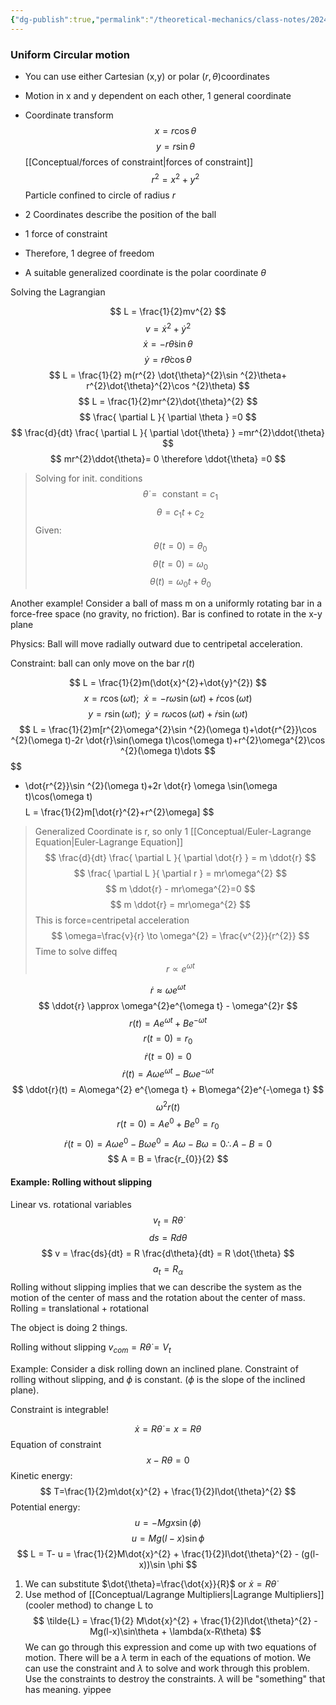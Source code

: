 ```yaml
---
{"dg-publish":true,"permalink":"/theoretical-mechanics/class-notes/2024-02-02-general-coordinates-continued/"}
---
```


### Uniform Circular motion
- You can use either Cartesian (x,y) or polar $(r,\theta)$coordinates
- Motion in x and y dependent on each other, 1 general coordinate
- Coordinate transform
$$
x=r\cos\theta
$$
$$
y=r\sin\theta
$$
[[Conceptual/forces of constraint\|forces of constraint]]
$$
r^{2}=x^{2}+y^{2}
$$
Particle confined to circle of radius $r$


- 2 Coordinates describe the position of the ball
- 1 force of constraint
- Therefore, 1 degree of freedom
- A suitable generalized coordinate is the polar coordinate $\theta$

Solving the Lagrangian

$$
L = \frac{1}{2}mv^{2}
$$
$$
v = \dot{x}^{2} + \dot{y}^{2}
$$
$$
\dot{x} = -r \dot{\theta}\sin\theta
$$
$$
\dot{y} = r \dot{\theta}\cos\theta
$$
$$
L  = \frac{1}{2} m(r^{2} \dot{\theta}^{2}\sin ^{2}\theta+ r^{2}\dot{\theta}^{2}\cos ^{2}\theta)
$$
$$
L = \frac{1}{2}mr^{2}\dot{\theta}^{2}
$$
$$
\frac{ \partial L }{ \partial \theta } =0
$$
$$
\frac{d}{dt} \frac{ \partial L }{ \partial \dot{\theta} } =mr^{2}\ddot{\theta}
$$
$$ 
mr^{2}\ddot{\theta}= 0 \therefore \ddot{\theta} =0
$$
>Solving for init. conditions
$$
\dot{\theta} = \text{ constant} = c_{1}
$$
$$
\theta = c_{1}t+c_{2}
$$
Given: 
$$
\theta(t=0) = \theta_{0}
$$
$$
\dot{\theta}(t=0) = \omega_{0}
$$
$$
\theta(t) = \omega_{0}t + \theta_{0}
$$

Another example!
Consider a ball of mass m on a uniformly rotating bar in 
a force-free space (no gravity, no friction). Bar is confined to rotate in the x-y plane

Physics: Ball will move radially outward due to centripetal acceleration. 

Constraint: ball can only move on the bar $r(t)$

$$
L = \frac{1}{2}m(\dot{x}^{2}+\dot{y}^{2})
$$
$$
x = r\cos(\omega t); \ \ \dot{x} = -r\omega \sin(\omega t)+\dot{r}\cos(\omega t)
$$
$$
y = r\sin(\omega t); \ \ \dot{y} = r\omega \cos(\omega t)+ \dot{r}\sin (\omega t)
$$
$$
L = \frac{1}{2}m[r^{2}\omega^{2}\sin ^{2}(\omega t)+\dot{r^{2}}\cos ^{2}(\omega t)-2r \dot{r}\sin(\omega t)\cos(\omega t)+r^{2}\omega^{2}\cos ^{2}(\omega t)\dots
$$
$$
+ \dot{r^{2}}\sin ^{2}(\omega t)+2r \dot{r} \omega \sin(\omega t)\cos(\omega t)
$$
$$
L = \frac{1}{2}m[\dot{r}^{2}+r^{2}\omega]
$$
>Generalized Coordinate is r, so only 1 [[Conceptual/Euler-Lagrange Equation\|Euler-Lagrange Equation]]
$$
\frac{d}{dt} \frac{ \partial L }{ \partial   \dot{r}  } = m \ddot{r} 
$$
$$
\frac{ \partial L }{ \partial r }  = mr\omega^{2}
$$
$$
m \ddot{r} - mr\omega^{2}=0
$$
$$
m \ddot{r} = mr\omega^{2}
$$
>This is force=centripetal acceleration
$$
\omega=\frac{v}{r} \to \omega^{2} = \frac{v^{2}}{r^{2}}
$$
>Time to solve diffeq
$$
r \propto e^{\omega t}
$$

$$
\dot{r} \approx \omega e^{\omega t}
$$
$$
\ddot{r} \approx \omega^{2}e^{\omega t} - \omega^{2}r
$$
$$
r(t) = Ae^{\omega t} + Be^{-\omega t}
$$
$$
r(t=0) = r_{0}
$$
$$
\dot{r}(t=0)= 0
$$
$$
\dot{r} (t) = A\omega e^{\omega t}-B\omega e^{-\omega t}
$$
$$
\ddot{r}(t) = A\omega^{2} e^{\omega t} + B\omega^{2}e^{-\omega t}
$$
$$
\omega^{2}r(t)
$$
$$
r(t=0)=Ae^{0} + Be^{0}=r_{0}
$$
$$
\dot{r}(t=0)=A\omega e^{0}-B\omega e^{0} = A\omega - B\omega = 0 \therefore A - B =0 
$$
$$
A = B = \frac{r_{0}}{2}
$$

#### Example: Rolling without slipping
Linear vs. rotational variables
$$
v_{t} = R\dot{\theta}
$$
$$
ds = Rd\theta
$$
$$
v = \frac{ds}{dt} = R \frac{d\theta}{dt} = R \dot{\theta}
$$
$$
a_{t} = R_{\alpha}
$$
Rolling without slipping implies that we can describe the system as the motion of the center of mass and the rotation about the center of mass. 
Rolling = translational + rotational

The object is doing 2 things. 

Rolling without slipping $v_{com} = R\dot{\theta} = V_{t}$

Example: 
Consider a disk rolling down an inclined plane. Constraint of rolling without slipping, and $\phi$ is constant. ($\phi$ is the slope of the inclined plane). 

Constraint is integrable!

$$
\dot{x} = R\dot{\theta} = x = R\theta
$$
Equation of constraint
$$
x-R\theta= 0
$$
Kinetic energy: 
$$
T=\frac{1}{2}m\dot{x}^{2} + \frac{1}{2}I\dot{\theta}^{2}
$$
Potential energy: 
$$
u = -Mgx\sin(\phi)
$$
$$
u=Mg(l-x)\sin \phi
$$
$$
L = T- u = \frac{1}{2}M\dot{x}^{2} + \frac{1}{2}I\dot{\theta}^{2} - (g(l-x))\sin \phi
$$
1. We can substitute $\dot{\theta}=\frac{\dot{x}}{R}$ or $\dot{x} = R\dot{\theta}$
2. Use method of [[Conceptual/Lagrange Multipliers\|Lagrange Multipliers]] (cooler method) to change L to 
$$
\tilde{L} = \frac{1}{2} M\dot{x}^{2} + \frac{1}{2}I\dot{\theta}^{2} -Mg(l-x)\sin\theta + \lambda(x-R\theta)
$$
We can go through this expression and come up with two equations of motion. There will be a $\lambda$ term in each of the equations of motion. We can use the constraint and $\lambda$ to solve and work through this problem. Use the constraints to destroy the constraints. $\lambda$ will be "something" that has meaning. yippee








